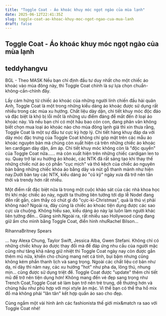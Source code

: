 ```yaml
---
title: "Toggle Coat - Áo khoác khuy móc ngọt ngào của mùa lạnh"
date: 2025-06-12T22:41:35Z
slug: toggle-coat-ao-khoac-khuy-moc-ngot-ngao-cua-mua-lanh
draft: false
---
```


## Toggle Coat - Áo khoác khuy móc ngọt ngào của mùa lạnh

## teddyhangvu

BGL - Theo MASK
Nếu bạn chỉ định đầu tư duy nhất cho một chiếc áo khoác vào mùa đông này, thì Toggle Coat chính là sự lựa chọn chuẩn-không-cần-chỉnh đấy.

Lấy cảm hứng từ chiếc áo khoác của những người lính chiến đấu hải quân Anh, Toggle Coat là một trong những kiểu dáng áo khoác được sử dụng rất nhiều trong các mùa xu hướng. Chất liệu dày dặn, chi tiết khuy móc độc đáo và đặc biệt là khó bị lỗi mốt là những ưu điểm đáng để mắt đến ở loại áo khoác này. Và nếu bạn chỉ có một hầu bao cỏn con, đang phân vân không biết chọn mua loại áo khoác nào cho mùa đông lạnh giá thì xin thưa rằng, Toggle Coat là một sự đầu tư cực kỳ hợp lý.
Chi tiết hàng khuy đáp da với dây móc đặc trưng của Toggle Coat không chỉ góp mặt trên các mẫu áo khoác nguyên bản mà chúng còn xuất hiện cả trên những chiếc áo khoác len cardigan dày dặn, ấm áp.
Chi tiết khuy móc không còn là "độc quyền" của Toggle Coat nữa...... mà còn xuất hiện trên những chiếc cardigan len to sụ.
Quay trở lại xu hướng áo khoác, các NTK đã rất sáng tạo khi thay thế những chiếc nút áo có phần "cục mịch" và thô kệch của chiếc áo nguyên bản bằng những chiếc khóa áo bằng dây và nút gỗ thanh mảnh như hiện nay.Dưới bàn tay các NTK, kiểu dáng áo "cũ kỹ" ngày xưa đã trở nên tân thời và trendy hơn rất nhiều.

Một điểm rất đặc biệt nữa là trong một cuộc khảo sát của các nhà khoa học thì khi mặc chiếc áo này, người ta thường liên tưởng tới dịp lễ Nodel đang đến rất gần, cảm thấy có chút gì đó "cực-kì-Christmas", quả là thú vị phải không nào? Ngoài ra, đây cũng là chiếc áo khoác tiện dụng được các sao cực ưa chuộng.
Không hiểu sao, kiểu dáng áo này lại luôn làm người khác liên tưởng đến... Giáng sinh.Ngoài ra, rất nhiều sao Hollywood cũng đang giữ ấm cho mình bằng Toggle Coat, điển hình nhưRachel Bilson...

RihannaBritney Spears

... hay Alexa Chung, Taylor Swift, Jessica Alba, Gwen Stefani.
Không chỉ có những chiếc khuy áo được thay đổi mà để đáp ứng nhu cầu của người mặc cũng như tăng khả năng giữ nhiệt thì Toggle Coat ngày nay còn được gắn thêm mũ nữa, khiến cho chúng mang nét cá tính, bụi bặm nhưng cũng không kém phần thanh lịch và sang trọng. Ngoài các chất liệu cơ bản như dạ, nỉ dày thì năm nay, các xu hướng "hot" như pha da, lông thú, nhung mịn... cũng được sử dụng triệt để. 
Toggle Coat được "update" thêm chi tiết mũ để trở nên tiện dụng hơn!
Không mang đến vẻ đẹp sang trọng như Trench Coat,Toggle Coat sẽ làm bạn trở nên trẻ trung, dễ thương hơn và chúng hầu như phù hợp với mọi xtyle ăn mặc. Vì thế bạn có thể tha hồ mix đồ mà không phải "lăn tăn" kết hợp quần áo sao cho đẹp.

Cùng ngắm một vài hình ảnh các fashionista thế giới mix&match ra sao với Toggle Coat nhé!